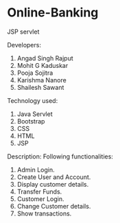 # Online-Banking
JSP servlet

Developers:
1. Angad Singh Rajput 
2. Mohit G Kaduskar
3. Pooja Sojitra
4. Karishma Nanore
5. Shailesh Sawant

Technology used:
1. Java Servlet
2. Bootstrap
3. CSS
4. HTML
5. JSP

Description:
Following functionalities:
1. Admin Login.
2. Create User and Account.
3. Display customer details.
4. Transfer Funds.
5. Customer Login.
6. Change Customer details.
7. Show transactions.


